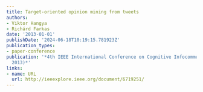 ```yaml
---
title: Target-oriented opinion mining from tweets
authors:
- Viktor Hangya
- Richárd Farkas
date: '2013-01-01'
publishDate: '2024-06-18T10:19:15.781923Z'
publication_types:
- paper-conference
publication: '*4th IEEE International Conference on Cognitive Infocommunications (CogInfoCom
  2013)*'
links:
- name: URL
  url: http://ieeexplore.ieee.org/document/6719251/
---
```

